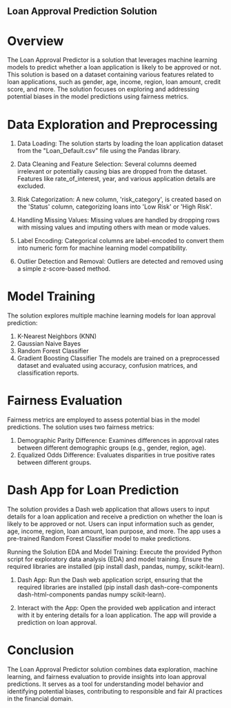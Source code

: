 ## Loan Approval Prediction Solution

# Overview
The Loan Approval Predictor is a solution that leverages machine learning models to predict whether a loan application is likely to be approved or not. This solution is based on a dataset containing various features related to loan applications, such as gender, age, income, region, loan amount, credit score, and more. The solution focuses on exploring and addressing potential biases in the model predictions using fairness metrics.

# Data Exploration and Preprocessing
1. Data Loading: The solution starts by loading the loan application dataset from the "Loan_Default.csv" file using the Pandas library.

2. Data Cleaning and Feature Selection: Several columns deemed irrelevant or potentially causing bias are dropped from the dataset. Features like rate_of_interest, year, and various application details are excluded.

3. Risk Categorization: A new column, 'risk_category', is created based on the 'Status' column, categorizing loans into 'Low Risk' or 'High Risk'.

4. Handling Missing Values: Missing values are handled by dropping rows with missing values and imputing others with mean or mode values.

5. Label Encoding: Categorical columns are label-encoded to convert them into numeric form for machine learning model compatibility.

6. Outlier Detection and Removal: Outliers are detected and removed using a simple z-score-based method.

# Model Training
The solution explores multiple machine learning models for loan approval prediction:

1. K-Nearest Neighbors (KNN)
2. Gaussian Naive Bayes
3. Random Forest Classifier
4. Gradient Boosting Classifier
The models are trained on a preprocessed dataset and evaluated using accuracy, confusion matrices, and classification reports.

# Fairness Evaluation
Fairness metrics are employed to assess potential bias in the model predictions. The solution uses two fairness metrics:

1. Demographic Parity Difference: Examines differences in approval rates between different demographic groups (e.g., gender, region, age).
2. Equalized Odds Difference: Evaluates disparities in true positive rates between different groups.

# Dash App for Loan Prediction
The solution provides a Dash web application that allows users to input details for a loan application and receive a prediction on whether the loan is likely to be approved or not. Users can input information such as gender, age, income, region, loan amount, loan purpose, and more. The app uses a pre-trained Random Forest Classifier model to make predictions.

Running the Solution
EDA and Model Training: Execute the provided Python script for exploratory data analysis (EDA) and model training. Ensure the required libraries are installed (pip install dash, pandas, numpy, scikit-learn).

1. Dash App: Run the Dash web application script, ensuring that the required libraries are installed (pip install dash dash-core-components dash-html-components pandas numpy scikit-learn).

2. Interact with the App: Open the provided web application and interact with it by entering details for a loan application. The app will provide a prediction on loan approval.

# Conclusion
The Loan Approval Predictor solution combines data exploration, machine learning, and fairness evaluation to provide insights into loan approval predictions. It serves as a tool for understanding model behavior and identifying potential biases, contributing to responsible and fair AI practices in the financial domain.
